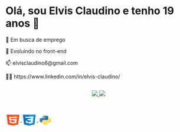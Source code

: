 <h1>Olá, sou Elvis Claudino e tenho 19 anos 👋</h1>

<p>🔭 Em busca de emprego</p>
<p>🌱 Evoluindo no front-end</p>
<p>📫 elvisclaudino6@gmail.com</p>
<p>🧑‍💼 https://www.linkedin.com/in/elvis-claudino/</p>

## 

<div align="center">
  <a href="https://github.com/elvisclaudino">
  <img height="140em" src="https://github-readme-stats.vercel.app/api?username=elvisclaudino&show_icons=true&theme=dark&include_all_commits=true&count_private=true"/>
  <img height="140em" src="https://github-readme-stats.vercel.app/api/top-langs/?username=elvisclaudino&layout=compact&langs_count=7&theme=dark"/>
</div>

##

<div style="display: inline_block"><br>
  <img align="center" alt="Rafa-HTML" height="30" width="40" src="https://raw.githubusercontent.com/devicons/devicon/master/icons/html5/html5-original.svg">
  <img align="center" alt="Rafa-CSS" height="30" width="40" src="https://raw.githubusercontent.com/devicons/devicon/master/icons/css3/css3-original.svg">
  <img align="center" alt="Rafa-Python" height="30" width="40" src="https://raw.githubusercontent.com/devicons/devicon/master/icons/python/python-original.svg">
</div>
  
##
